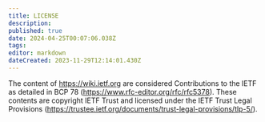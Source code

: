 ```yaml
---
title: LICENSE
description: 
published: true
date: 2024-04-25T00:07:06.038Z
tags: 
editor: markdown
dateCreated: 2023-11-29T12:14:01.430Z
---
```


The content of https://wiki.ietf.org are considered Contributions to the IETF as detailed in BCP 78 (https://www.rfc-editor.org/rfc/rfc5378).  These contents are copyright IETF Trust and licensed under the IETF Trust Legal Provisions (https://trustee.ietf.org/documents/trust-legal-provisions/tlp-5/).
